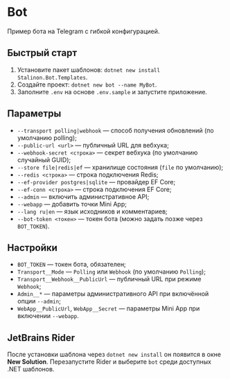 # Bot

Пример бота на Telegram с гибкой конфигурацией.

## Быстрый старт

1. Установите пакет шаблонов: `dotnet new install Stalinon.Bot.Templates`.
2. Создайте проект: `dotnet new bot --name MyBot`.
3. Заполните `.env` на основе `.env.sample` и запустите приложение.

## Параметры

* `--transport polling|webhook` — способ получения обновлений (по умолчанию polling);
* `--public-url <url>` — публичный URL для вебхука;
* `--webhook-secret <строка>` — секрет вебхука (по умолчанию случайный GUID);
* `--store file|redis|ef` — хранилище состояния (`file` по умолчанию);
* `--redis <строка>` — строка подключения Redis;
* `--ef-provider postgres|sqlite` — провайдер EF Core;
* `--ef-conn <строка>` — строка подключения EF Core;
* `--admin` — включить административное API;
* `--webapp` — добавить точки Mini App;
* `--lang ru|en` — язык исходников и комментариев;
* `--bot-token <токен>` — токен бота (можно задать позже через `BOT_TOKEN`).

## Настройки

* `BOT_TOKEN` — токен бота, обязателен;
* `Transport__Mode` — `Polling` или `Webhook` (по умолчанию `Polling`);
* `Transport__Webhook__PublicUrl` — публичный URL при режиме `Webhook`;
* `Admin__*` — параметры административного API при включённой опции `--admin`;
* `WebApp__PublicUrl`, `WebApp__Secret` — параметры Mini App при включении `--webapp`.

## JetBrains Rider

После установки шаблона через `dotnet new install` он появится в окне **New Solution**.
Перезапустите Rider и выберите `bot` среди доступных .NET шаблонов.
